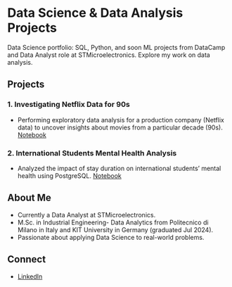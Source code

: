 # Data Science & Data Analysis Projects

Data Science portfolio: SQL, Python, and soon ML projects from DataCamp and Data Analyst role at STMicroelectronics. Explore my work on data analysis.

## Projects
### 1. Investigating Netflix Data for 90s
- Performing exploratory data analysis for a production company (Netflix data) to uncover insights about movies from a particular decade (90s).
[Notebook](Investigating_Netflix_Original.ipynb)
### 2. International Students Mental Health Analysis
- Analyzed the impact of stay duration on international students’ mental health using PostgreSQL. [Notebook](Project_SQL_Original_Students_Mental_Health.ipynb)

## About Me
- Currently a Data Analyst at STMicroelectronics.
- M.Sc. in Industrial Engineering- Data Analytics from Politecnico di Milano in Italy and KIT University in Germany (graduated Jul 2024).
- Passionate about applying Data Science to real-world problems.

## Connect
- [LinkedIn](https://www.linkedin.com/in/hossein-bolouri)
